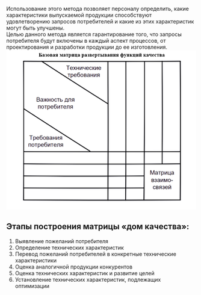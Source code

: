 Использование  этого  метода  позволяет  персоналу  определить,  какие 
характеристики  выпускаемой  продукции  способствуют  удовлетворению 
запросов потребителей и какие из этих характеристик могут быть улучшены. 
<br> Целью данного метода является гарантирование того, что запросы потребителя 
будут включены в каждый аспект процессов, от проектирования и разработки 
продукции до ее изготовления. 
<img src="./1.png">
## Этапы построения матрицы «дом качества»: 
1. Выявление пожеланий потребителя 
2. Определение технических характеристик 
3.  Перевод  пожеланий  потребителей  в  конкретные  технические 
характеристики 
4. Оценка аналогичной продукции конкурентов 
5. Оценка технических характеристик и развитие целей 
6. Установление технических характеристик, подлежащих оптимизации 
